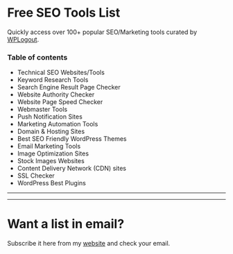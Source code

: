 # Free SEO Tools List
Quickly access over 100+ popular SEO/Marketing tools curated by [WPLogout](https://www.wplogout.com).
### Table of contents
* Technical SEO Websites/Tools
* Keyword Research Tools
* Search Engine Result Page Checker
* Website Authority Checker
* Website Page Speed Checker
* Webmaster Tools
* Push Notification Sites
* Marketing Automation Tools
* Domain & Hosting Sites
* Best SEO Friendly WordPress Themes
* Email Marketing Tools
* Image Optimization Sites
* Stock Images Websites
* Content Delivery Network (CDN) sites
* SSL Checker
* WordPress Best Plugins

---



----
# Want a list in email?
Subscribe it here from my [website](https://www.wplogout.com/free-seo-tools/) and check your email.
